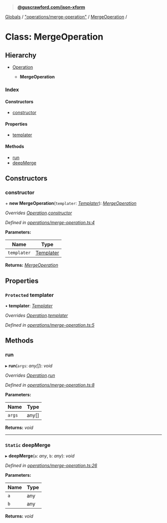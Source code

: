 > **[@guscrawford.com/json-xform](../README.md)**

[Globals](../globals.md) / ["operations/merge-operation"](../modules/_operations_merge_operation_.md) / [MergeOperation](_operations_merge_operation_.mergeoperation.md) /

# Class: MergeOperation

## Hierarchy

* [Operation](_operations_operation_.operation.md)

  * **MergeOperation**

### Index

#### Constructors

* [constructor](_operations_merge_operation_.mergeoperation.md#constructor)

#### Properties

* [templater](_operations_merge_operation_.mergeoperation.md#protected-templater)

#### Methods

* [run](_operations_merge_operation_.mergeoperation.md#run)
* [deepMerge](_operations_merge_operation_.mergeoperation.md#static-deepmerge)

## Constructors

###  constructor

\+ **new MergeOperation**(`templater`: *[Templater](_templater_templater_.templater.md)*): *[MergeOperation](_operations_merge_operation_.mergeoperation.md)*

*Overrides [Operation](_operations_operation_.operation.md).[constructor](_operations_operation_.operation.md#constructor)*

*Defined in [operations/merge-operation.ts:4](https://github.com/guscrawford-com/json-xform/blob/97f0b14/src/operations/merge-operation.ts#L4)*

**Parameters:**

Name | Type |
------ | ------ |
`templater` | [Templater](_templater_templater_.templater.md) |

**Returns:** *[MergeOperation](_operations_merge_operation_.mergeoperation.md)*

## Properties

### `Protected` templater

• **templater**: *[Templater](_templater_templater_.templater.md)*

*Overrides [Operation](_operations_operation_.operation.md).[templater](_operations_operation_.operation.md#protected-templater)*

*Defined in [operations/merge-operation.ts:5](https://github.com/guscrawford-com/json-xform/blob/97f0b14/src/operations/merge-operation.ts#L5)*

## Methods

###  run

▸ **run**(`args`: *any[]*): *void*

*Overrides [Operation](_operations_operation_.operation.md).[run](_operations_operation_.operation.md#abstract-run)*

*Defined in [operations/merge-operation.ts:8](https://github.com/guscrawford-com/json-xform/blob/97f0b14/src/operations/merge-operation.ts#L8)*

**Parameters:**

Name | Type |
------ | ------ |
`args` | any[] |

**Returns:** *void*

___

### `Static` deepMerge

▸ **deepMerge**(`a`: *any*, `b`: *any*): *void*

*Defined in [operations/merge-operation.ts:26](https://github.com/guscrawford-com/json-xform/blob/97f0b14/src/operations/merge-operation.ts#L26)*

**Parameters:**

Name | Type |
------ | ------ |
`a` | any |
`b` | any |

**Returns:** *void*